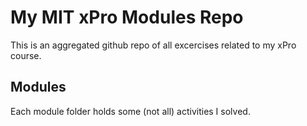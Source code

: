 <h1>My MIT xPro Modules Repo</h1>

This is an aggregated github repo of all excercises related to my xPro course.

## Modules

Each module folder holds some (not all) activities I solved.